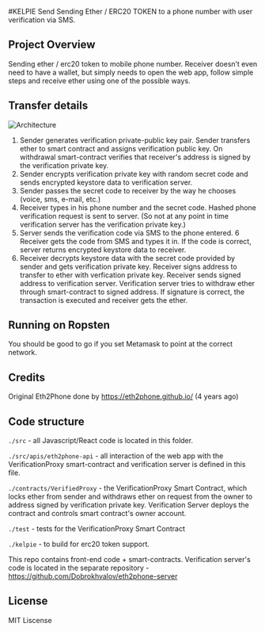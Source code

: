 #KELPIE Send
Sending Ether / ERC20 TOKEN to a phone number with user verification via SMS.

## Project Overview
Sending ether / erc20 token to mobile phone number. Receiver doesn’t even need to have a wallet, but simply needs to open the web app, follow simple steps and receive ether using one of the possible ways.

## Transfer details
![Architecture](/Algorithm.png)
1. Sender generates verification private-public key pair. Sender transfers ether to smart contract and assigns verification public key. On withdrawal smart-contract verifies that receiver's address is signed by the verification private key.
2. Sender encrypts verification private key with random secret code and sends encrypted keystore data to verification server.
3. Sender passes the secret code to receiver by the way he chooses (voice, sms, e-mail, etc.)
4. Receiver types in his phone number and the secret code. Hashed phone verification request is sent to server. (So not at any point in time verification server has the verification private key.)
5. Server sends the verification code via SMS to the phone entered.
6 Receiver gets the code from SMS and types it in. If the code is correct, server returns encrypted keystore data to receiver.
7. Receiver decrypts keystore data with the secret code provided by sender and gets verification private key. Receiver signs address to transfer to ether with verfication private key. Receiver sends signed address to verification server. Verification server tries to withdraw ether through smart-contract to signed address. If signature is correct, the transaction is executed and receiver gets the ether.

## Running on Ropsten
You should be good to go if you set Metamask to point at the correct network.

## Credits
Original Eth2Phone done by https://eth2phone.github.io/ (4 years ago)


## Code structure
`./src` - all Javascript/React code is located in this folder.

`./src/apis/eth2phone-api` - all interaction of the web app with the VerificationProxy smart-contract and verification server is defined in this file.  

`./contracts/VerifiedProxy` - the VerificationProxy Smart Contract, which locks ether from sender and withdraws ether on request from the owner to address signed by verification private key. Verification Server deploys the contract and controls smart contract's owner account.

`./test` - tests for the VerificationProxy Smart Contract

`./kelpie` - to build for erc20 token support.


This repo contains front-end code + smart-contracts. Verification server's code is located in the separate repository - https://github.com/Dobrokhvalov/eth2phone-server

## License
MIT Liscense 
